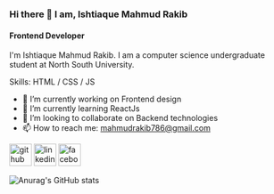 ### Hi there 👋 I am, Ishtiaque Mahmud Rakib
#### Frontend Developer


I'm Ishtiaque Mahmud Rakib. I am a computer science undergraduate student at North South University.

Skills: HTML / CSS / JS 

- 🔭 I’m currently working on Frontend design 
- 🌱 I’m currently learning ReactJs 
- 👯 I’m looking to collaborate on Backend technologies 
- 📫 How to reach me: mahmudrakib786@gmail.com 


[<img src='https://cdn.jsdelivr.net/npm/simple-icons@3.0.1/icons/github.svg' alt='github' height='40'>](https://github.com/ishtiaque786)  [<img src='https://cdn.jsdelivr.net/npm/simple-icons@3.0.1/icons/linkedin.svg' alt='linkedin' height='40'>](https://www.linkedin.com/in/ishtiaque786/)  [<img src='https://cdn.jsdelivr.net/npm/simple-icons@3.0.1/icons/facebook.svg' alt='facebook' height='40'>](https://www.facebook.com/ishtiaque.rakib)  

![Anurag's GitHub stats](https://github-readme-stats.vercel.app/api?username=ishtiaque786&show_icons=true&theme=cobalt)


